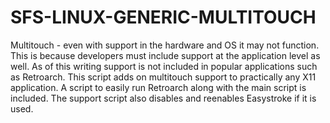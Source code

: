 # SFS-LINUX-GENERIC-MULTITOUCH
Multitouch - even with support in the hardware and OS it may not function.
This is because developers must include support at the application level as well.
As of this writing support is not included in popular applications such as Retroarch.
This script adds on multitouch support to practically any X11 application.
A script to easily run Retroarch along with the main script is included.
The support script also disables and reenables Easystroke if it is used.

